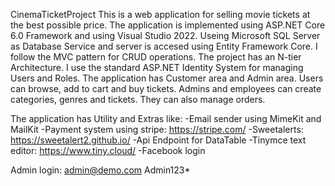 CinemaTicketProject
This is a web application for selling movie tickets at the best possible price. 
The application is implemented using ASP.NET Core 6.0 Framework and using Visual Studio 2022. Useing Microsoft SQL Server as Database Service and server is accesed using Entity Framework Core. I follow the MVC pattern for CRUD operations. The project has an N-tier Architecture. I use the standard ASP.NET Identity System for managing Users and Roles.
The application has Customer area and Admin area. Users can browse, add to cart and buy tickets. Admins and employees can create categories, genres and tickets. They can also manage orders.

The application has Utility and Extras like:
-Email sender using MimeKit and MailKit
-Payment system using stripe: https://stripe.com/
-Sweetalerts: https://sweetalert2.github.io/
-Api Endpoint for DataTable
-Tinymce text editor: https://www.tiny.cloud/
-Facebook login


Admin login:
admin@demo.com
Admin123*
